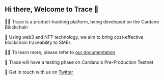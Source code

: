 ## Hi there, Welcome to Trace 👋

🙋‍♀️ Trace is a product-tracking platform, being developed on the Cardano Blockchain

🌈 Using web3 and NFT technology, we aim to bring cost-effective blockchain traceability to SMEs

👩‍💻 To learn more, please refer to [our documentation](https://traces-organization-1.gitbook.io/trace-documentation)

🍿 Trace will have a testing phase on Cardano's Pre-Production Testnet

🧙 Get in touch with us on [Twitter](https://twitter.com/CardanoTrace)

